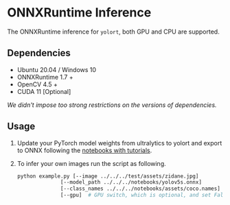 # ONNXRuntime Inference

The ONNXRuntime inference for `yolort`, both GPU and CPU are supported.

## Dependencies

- Ubuntu 20.04 / Windows 10
- ONNXRuntime 1.7 +
- OpenCV 4.5 +
- CUDA 11 [Optional]

*We didn't impose too strong restrictions on the versions of dependencies.*

## Usage

1. Update your PyTorch model weights from ultralytics to yolort and export to ONNX following the [notebooks with tutorials](https://github.com/zhiqwang/yolov5-rt-stack/blob/master/notebooks/).

2. To infer your own images run the script as following.

    ```bash
    python example.py [--image ../../../test/assets/zidane.jpg]
                  [--model_path ../../../notebooks/yolov5s.onnx]
                  [--class_names ../../../notebooks/assets/coco.names]
                  [--gpu]  # GPU switch, which is optional, and set False as default
    ```